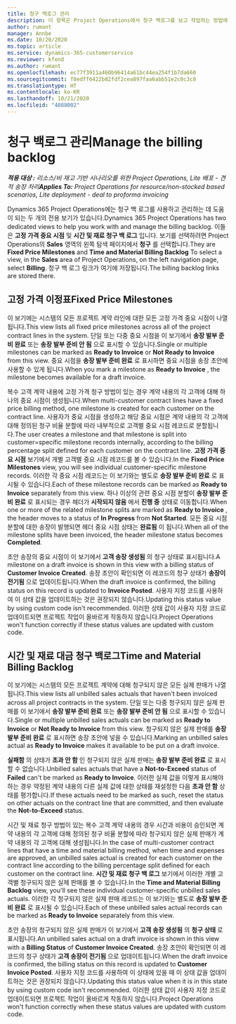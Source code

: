 ```yaml
---
title: 청구 백로그 관리
description: 이 항목은 Project Operations에서 청구 백로그를 보고 작업하는 방법에 대한 정보를 제공합니다.
author: rumant
manager: Annbe
ms.date: 10/20/2020
ms.topic: article
ms.service: dynamics-365-customerservice
ms.reviewer: kfend
ms.author: rumant
ms.openlocfilehash: ec77f3911a460b96414a61bc44ea254f1b7da660
ms.sourcegitcommit: f8edff6422b82fdf2cea897faa6abb51e2c0c3c8
ms.translationtype: HT
ms.contentlocale: ko-KR
ms.lasthandoff: 10/21/2020
ms.locfileid: "4088002"
---
```

# <a name="manage-the-billing-backlog"></a><span data-ttu-id="2346b-103">청구 백로그 관리</span><span class="sxs-lookup"><span data-stu-id="2346b-103">Manage the billing backlog</span></span>

<span data-ttu-id="2346b-104">_**적용 대상 :** 리소스/비 재고 기반 시나리오를 위한 Project Operations, Lite 배포 - 견적 송장 처리_</span><span class="sxs-lookup"><span data-stu-id="2346b-104">_**Applies To:** Project Operations for resource/non-stocked based scenarios, Lite deployment - deal to proforma invoicing_</span></span>

<span data-ttu-id="2346b-105">Dynamics 365 Project Operations에는 청구 백 로그를 사용하고 관리하는 데 도움이 되는 두 개의 전용 보기가 있습니다.</span><span class="sxs-lookup"><span data-stu-id="2346b-105">Dynamics 365 Project Operations has two dedicated views to help you work with and manage the billing backlog.</span></span> <span data-ttu-id="2346b-106">이들은 **고정 가격 중요 시점** 및 **시간 및 재료 청구 백 로그** 입니다. 보기를 선택하려면 Project Operations의 **Sales** 영역의 왼쪽 탐색 페이지에서 **청구** 를 선택합니다.</span><span class="sxs-lookup"><span data-stu-id="2346b-106">They are **Fixed Price Milestones** and **Time and Material Billing Backlog** To select a view, in the **Sales** area of Project Operations, on the left navigation page, select **Billing**.</span></span> <span data-ttu-id="2346b-107">청구 백 로그 링크가 여기에 저장됩니다.</span><span class="sxs-lookup"><span data-stu-id="2346b-107">The billing backlog links are stored there.</span></span>

## <a name="fixed-price-milestones"></a><span data-ttu-id="2346b-108">고정 가격 이정표</span><span class="sxs-lookup"><span data-stu-id="2346b-108">Fixed Price Milestones</span></span>

<span data-ttu-id="2346b-109">이 보기에는 시스템의 모든 프로젝트 계약 라인에 대한 모든 고정 가격 중요 시점이 나열됩니다.</span><span class="sxs-lookup"><span data-stu-id="2346b-109">This view lists all fixed price milestones across all of the project contract lines in the system.</span></span> <span data-ttu-id="2346b-110">단일 또는 다중 중요 시점을 이 보기에서 **송장 발부 준비 완료** 또는 **송장 발부 준비 안 됨** 으로 표시할 수 있습니다.</span><span class="sxs-lookup"><span data-stu-id="2346b-110">Single or multiple milestones can be marked as **Ready to Invoice** or **Not Ready to Invoice** from this view.</span></span> <span data-ttu-id="2346b-111">중요 시점을 **송장 발부 준비 완료** 로 표시하면 중요 시점을 송장 초안에 사용할 수 있게 됩니다.</span><span class="sxs-lookup"><span data-stu-id="2346b-111">When you mark a milestone as **Ready to Invoice** , the milestone becomes available for a draft invoice.</span></span>

<span data-ttu-id="2346b-112">복수 고객 계약 내용에 고정 가격 청구 방법이 있는 경우 계약 내용의 각 고객에 대해 하나의 중요 시점이 생성됩니다.</span><span class="sxs-lookup"><span data-stu-id="2346b-112">When multi-customer contract lines have a fixed price billing method, one milestone is created for each customer on the contract line.</span></span> <span data-ttu-id="2346b-113">사용자가 중요 시점을 생성하고 해당 중요 시점은 계약 내용의 각 고객에 대해 정의된 청구 비율 분할에 따라 내부적으로 고객별 중요 시점 레코드로 분할됩니다.</span><span class="sxs-lookup"><span data-stu-id="2346b-113">The user creates a milestone and that milestone is split into customer=specific milestone records internally, according to the billing percentage split defined for each customer on the contract line.</span></span> <span data-ttu-id="2346b-114">**고정 가격 중요 시점** 보기에서 개별 고객별 중요 시점 레코드를 볼 수 있습니다.</span><span class="sxs-lookup"><span data-stu-id="2346b-114">In the **Fixed Price Milestones** view, you will see individual customer-specific milestone records.</span></span> <span data-ttu-id="2346b-115">이러한 각 중요 시점 레코드는 이 보기와는 별도로 **송장 발부 준비 완료** 로 표시될 수 있습니다.</span><span class="sxs-lookup"><span data-stu-id="2346b-115">Each of these milestone records can be marked as **Ready to Invoice** separately from this view.</span></span> <span data-ttu-id="2346b-116">하나 이상의 관련 중요 시점 분할이 **송장 발부 준비 완료** 로 표시되는 경우 헤더가 **시작되지 않음** 에서 **진행 중** 상태로 이동합니다.</span><span class="sxs-lookup"><span data-stu-id="2346b-116">When one or more of the related milestone splits are marked as **Ready to Invoice** , the header moves to a status of **In Progress** from **Not Started**.</span></span> <span data-ttu-id="2346b-117">모든 중요 시점 분할에 대한 송장이 발행되면 헤더 중요 시점 상태는 **완료됨** 이 됩니다.</span><span class="sxs-lookup"><span data-stu-id="2346b-117">When all of the milestone splits have been invoiced, the header milestone status becomes **Completed**.</span></span>

<span data-ttu-id="2346b-118">초안 송장의 중요 시점이 이 보기에서 **고객 송장 생성됨** 의 청구 상태로 표시됩니다.</span><span class="sxs-lookup"><span data-stu-id="2346b-118">A milestone on a draft invoice is shown in this view with a billing status of **Customer Invoice Created**.</span></span> <span data-ttu-id="2346b-119">송장 초안이 확인되면 이 레코드의 청구 상태가 **송장이 전기됨** 으로 업데이트됩니다.</span><span class="sxs-lookup"><span data-stu-id="2346b-119">When the draft invoice is confirmed, the billing status on this record is updated to **Invoice Posted**.</span></span> <span data-ttu-id="2346b-120">사용자 지정 코드를 사용하여 이 상태 값을 업데이트하는 것은 권장되지 않습니다.</span><span class="sxs-lookup"><span data-stu-id="2346b-120">Updating this status value by using custom code isn't recommended.</span></span> <span data-ttu-id="2346b-121">이러한 상태 값이 사용자 지정 코드로 업데이트되면 프로젝트 작업이 올바르게 작동하지 않습니다.</span><span class="sxs-lookup"><span data-stu-id="2346b-121">Project Operations won't function correctly if these status values are updated with custom code.</span></span>

## <a name="time-and-material-billing-backlog"></a><span data-ttu-id="2346b-122">시간 및 재료 대금 청구 백로그</span><span class="sxs-lookup"><span data-stu-id="2346b-122">Time and Material Billing Backlog</span></span>

<span data-ttu-id="2346b-123">이 보기에는 시스템의 모든 프로젝트 계약에 대해 청구되지 않은 모든 실제 판매가 나열됩니다.</span><span class="sxs-lookup"><span data-stu-id="2346b-123">This view lists all unbilled sales actuals that haven't been invoiced across all project contracts in the system.</span></span> <span data-ttu-id="2346b-124">단일 또는 다중 청구되지 않은 실제 판매를 이 보기에서 **송장 발부 준비 완료** 또는 **송장 발부 준비 안 됨** 으로 표시할 수 있습니다.</span><span class="sxs-lookup"><span data-stu-id="2346b-124">Single or multiple unbilled sales actuals can be marked as **Ready to Invoice** or **Not Ready to Invoice** from this view.</span></span> <span data-ttu-id="2346b-125">청구되지 않은 실제 판매를 **송장 발부 준비 완료** 로 표시하면 송장 초안에 넣을 수 있습니다.</span><span class="sxs-lookup"><span data-stu-id="2346b-125">Marking an unbilled sales actual as **Ready to Invoice** makes it available to be put on a draft invoice.</span></span>

<span data-ttu-id="2346b-126">**실패함** 의 상태가 **초과 안 함** 인 청구되지 않은 실제 판매는 **송장 발부 준비 완료** 로 표시할 수 없습니다.</span><span class="sxs-lookup"><span data-stu-id="2346b-126">Unbilled sales actuals that have a **Not-to-Exceed** status of **Failed** can't be marked as **Ready to Invoice**.</span></span> <span data-ttu-id="2346b-127">이러한 실제 값을 이렇게 표시해야 하는 경우 약정된 계약 내용의 다른 실제 값에 대한 상태를 재설정한 다음 **초과 안 함** 상태를 평가합니다.</span><span class="sxs-lookup"><span data-stu-id="2346b-127">If these actuals need to be marked as such, reset the status on other actuals on the contract line that are committed, and then evaluate the **Not-to-Exceed** status.</span></span>

<span data-ttu-id="2346b-128">시간 및 재료 청구 방법이 있는 복수 고객 계약 내용의 경우 시간과 비용이 승인되면 계약 내용의 각 고객에 대해 정의된 청구 비율 분할에 따라 청구되지 않은 실제 판매가 계약 내용의 각 고객에 대해 생성됩니다.</span><span class="sxs-lookup"><span data-stu-id="2346b-128">In the case of multi-customer contract lines that have a time and material billing method, when time and expenses are approved, an unbilled sales actual is created for each customer on the contract line according to the billing percentage split defined for each customer on the contract line.</span></span> <span data-ttu-id="2346b-129">**시간 및 재료 청구 백 로그** 보기에서 이러한 개별 고객별 청구되지 않은 실제 판매를 볼 수 있습니다.</span><span class="sxs-lookup"><span data-stu-id="2346b-129">In the **Time and Material Billing Backlog** view, you'll see these individual customer-specific unbilled sales actuals.</span></span> <span data-ttu-id="2346b-130">이러한 각 청구되지 않은 실제 판매 레코드는 이 보기와는 별도로 **송장 발부 준비 완료** 로 표시될 수 있습니다.</span><span class="sxs-lookup"><span data-stu-id="2346b-130">Each of these unbilled sales actual records can be marked as **Ready to Invoice** separately from this view.</span></span>

<span data-ttu-id="2346b-131">초안 송장의 청구되지 않은 실제 판매가 이 보기에서 **고객 송장 생성됨** 의 **청구 상태** 로 표시됩니다.</span><span class="sxs-lookup"><span data-stu-id="2346b-131">An unbilled sales actual on a draft invoice is shown in this view with a **Billing Status** of **Customer Invoice Created**.</span></span> <span data-ttu-id="2346b-132">송장 초안이 확인되면 이 레코드의 청구 상태가 **고객 송장이 전기됨** 으로 업데이트됩니다.</span><span class="sxs-lookup"><span data-stu-id="2346b-132">When the draft invoice is confirmed, the billing status on this record is updated to **Customer Invoice Posted**.</span></span> <span data-ttu-id="2346b-133">사용자 지정 코드를 사용하여 이 상태에 있을 때 이 상태 값을 업데이트하는 것은 권장되지 않습니다.</span><span class="sxs-lookup"><span data-stu-id="2346b-133">Updating this status value when it is in this state by using custom code isn't recommended.</span></span> <span data-ttu-id="2346b-134">이러한 상태 값이 사용자 지정 코드로 업데이트되면 프로젝트 작업이 올바르게 작동하지 않습니다.</span><span class="sxs-lookup"><span data-stu-id="2346b-134">Project Operations won't function correctly when these status values are updated with custom code.</span></span>
